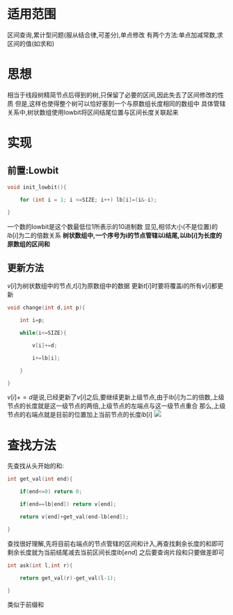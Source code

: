 # 适用范围
区间查询,累计型问题(服从结合律,可差分),单点修改
有两个方法:单点加减常数,求区间的值(如求和)
# 思想
相当于线段树精简节点后得到的树,只保留了必要的区间,因此失去了区间修改的性质
但是,这样也使得整个树可以恰好塞到一个与原数组长度相同的数组中
具体管辖关系中,树状数组使用lowbit将区间结尾位置与区间长度关联起来
# 实现
## 前置:Lowbit
```C
void init_lowbit(){

    for (int i = 1; i <=SIZE; i++) lb[i]=(i&-i);  

}
```
一个数的lowbit是这个数最低位1所表示的10进制数
显见,相邻大小(不是位置)的$lb[i]$为二的倍数关系
**树状数组中,一个序号为i的节点管辖以i结尾,以$lb[i]$为长度的原数组的区间和**
## 更新方法
$v[i]$为树状数组中的节点,$t[i]$为原数组中的数据
更新$t[i]$时要将覆盖i的所有$v[i]$都更新
```C
void change(int d,int p){

    int i=p;

    while(i<=SIZE){

        v[i]+=d;

        i+=lb[i];

    }

}
```
$v[i]+=d$是说,已经更新了$v[i]$之后,要继续更新上级节点,由于$lb[i]$为二的倍数,上级节点的长度就是这一级节点的两倍,上级节点的左端点与这一级节点重合
那么,上级节点的右端点就是目前的位置加上当前节点的长度$lb[i]$
![](E:\a笔记\Markdown\算法\查找数据结构\图片\e411e5cf608a2119ec8753cf1c8f23c.png)

# 查找方法
先查找从头开始的和:
```C
int get_val(int end){

    if(end<=0) return 0;

    if(end==lb[end]) return v[end];

    return v[end]+get_val(end-lb[end]);

}
```
查找很好理解,先将目前右端点的节点管辖的区间和计入,再查找剩余长度的和即可
剩余长度就为当前结尾减去当前区间长度$lb[end]$
之后要查询片段和只要做差即可
```C
int ask(int l,int r){

    return get_val(r)-get_val(l-1);

}
```
类似于前缀和
